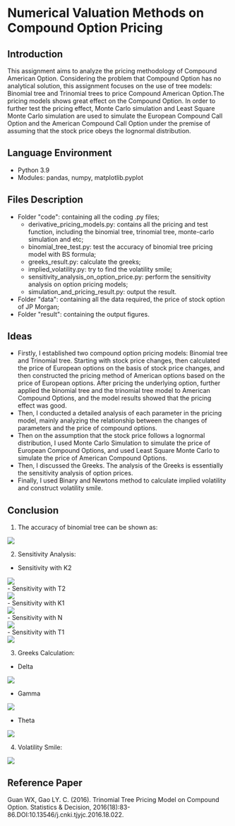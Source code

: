 # Numerical Valuation Methods on Compound Option Pricing
## Introduction
This assignment aims to analyze the pricing methodology of Compound American Option. Considering the problem that Compound Option has no analytical solution,
this assignment focuses on the use of tree models: Binomial tree and Trinomial trees
to price Compound American Option.The pricing models shows great effect on the
Compound Option. In order to further test the pricing effect, Monte
Carlo simulation and Least Square Monte Carlo simulation are used to simulate the European
Compound Call Option and the American Compound Call Option under the
premise of assuming that the stock price obeys the lognormal distribution.

## Language Environment
* Python 3.9
* Modules: pandas, numpy, matplotlib.pyplot

## Files Description
* Folder "code": containing all the coding .py files;
  * derivative_pricing_models.py: contains all the pricing and test function, including the binomial tree, trinomial tree, monte-carlo simulation and etc;
  * binomial_tree_test.py: test the accuracy of binomial tree pricing model with BS formula;
  * greeks_result.py: calculate the greeks;
  * implied_volatility.py: try to find the volatility smile;
  * sensitivity_analysis_on_option_price.py: perform the sensitivity analysis on option pricing models;
  * simulation_and_pricing_result.py: output the result.
* Folder "data": containing all the data required, the price of stock option of JP Morgan;
* Folder "result": containing the output figures.

## Ideas
* Firstly, I established two compound option pricing models: Binomial
tree and Trinomial tree. Starting with stock price changes, then
calculated the price of European options on the basis of stock price changes, and
then constructed the pricing method of American options based on the price of European
options. After pricing the underlying option, further applied the binomial
tree and the trinomial tree model to American Compound Options, and the model
results showed that the pricing effect was good.
* Then, I conducted a detailed analysis of each parameter in the pricing
model, mainly analyzing the relationship between the changes of parameters and
the price of compound options.
* Then on the assumption that the stock price follows a lognormal distribution,
I used Monte Carlo Simulation to simulate the price of European Compound
Options, and used Least Square Monte Carlo to simulate the price of American
Compound Options.
* Then, I discussed the Greeks. The analysis of the Greeks is essentially
the sensitivity analysis of option prices.
* Finally, I used Binary and Newtons method to calculate implied volatility
and construct volatility smile.

## Conclusion
1. The accuracy of binomial tree can be shown as:
<div align=left>
 <img src="https://user-images.githubusercontent.com/101002984/167990027-c72a76cb-3731-4e28-b7ee-1eaabc8e96f4.png" />
</div>

2. Sensitivity Analysis:
- Sensitivity with K2
 <div align=left>
  <img src="https://user-images.githubusercontent.com/101002984/167990098-754c87bf-5c16-4566-a106-66b0af9b8f10.png" />
  </div>
- Sensitivity with T2
  <div align=left>
   <img src="https://user-images.githubusercontent.com/101002984/167990104-0b035c6c-80a9-4535-9b1e-7189b6fc0fbe.png" />
   </div>
- Sensitivity with K1
  <div align=left>
   <img src="https://user-images.githubusercontent.com/101002984/167990106-5b0dc699-98b7-41a2-b72d-7ae5fb518c79.png" />
   </div>
- Sensitivity with N
   <div align=left>
    <img src="https://user-images.githubusercontent.com/101002984/167990108-2306d021-ece6-46be-8f7e-5de58527da2b.png" />
    </div>
- Sensitivity with T1
   <div align=left>
    <img src="https://user-images.githubusercontent.com/101002984/167990109-38ca9550-4a24-4351-9df7-b0dd93360bc5.png" />
    </div> 
    
3. Greeks Calculation:
- Delta
 <div align=left>
  <img src="https://user-images.githubusercontent.com/101002984/167990150-adca22ba-9383-4c35-bd5e-3ad63a972222.png" />
  </div>

- Gamma
 <div align=left>
  <img src="https://user-images.githubusercontent.com/101002984/167990157-7ad2da28-a141-497f-b72d-db0f7100417b.png" />
  </div>
  
- Theta
 <div align=left>
  <img src="https://user-images.githubusercontent.com/101002984/167990158-199b6aa3-2aca-430c-9c61-fb4321ea4796.png" />
  </div>
  
4. Volatility Smile:
 <div align=left>
  <img src="https://user-images.githubusercontent.com/101002984/167990187-f93130bb-583b-47d7-b365-f04d8dfa2845.png" />
  </div>

## Reference Paper
Guan WX, Gao LY. C. (2016). Trinomial Tree Pricing Model on Compound Option.
Statistics & Decision, 2016(18):83-86.DOI:10.13546/j.cnki.tjyjc.2016.18.022.
